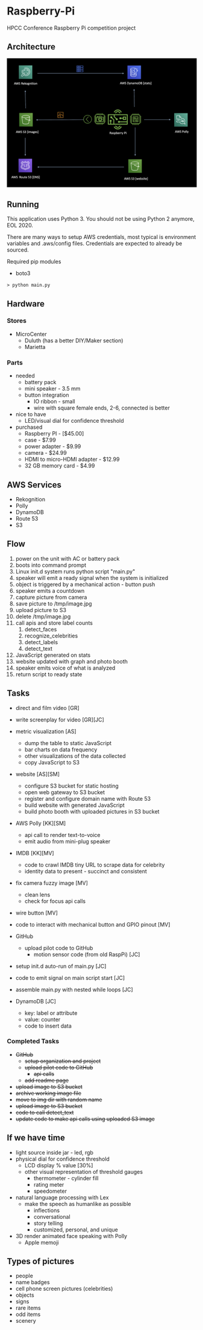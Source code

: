 # Raspberry-Pi

HPCC Conference Raspberry Pi competition project

## Architecture
![Architecture](/img/architecture.png)

## Running

This application uses Python 3. You should not be using Python 2 anymore, EOL 2020.

There are many ways to setup AWS credentials, most typical is environment variables and .aws/config files. Credentials are expected to already be sourced.

Required pip modules
- boto3

```
> python main.py
```

## Hardware

### Stores
- MicroCenter
    - Duluth (has a better DIY/Maker section)
    - Marietta

### Parts
- needed
  - battery pack
  - mini speaker - 3.5 mm
  - button integration
    - IO ribbon - small
    - wire with square female ends, 2-6, connected is better
- nice to have
  - LED/visual dial for confidence threshold
- purchased
  - Raspberry PI - [$45.00] 
  - case - $7.99
  - power adapter - $9.99
  - camera - $24.99
  - HDMI to micro-HDMI adapter - $12.99
  - 32 GB memory card - $4.99
 
## AWS Services
- Rekognition
- Polly
- DynamoDB
- Route 53
- S3

## Flow
1. power on the unit with AC or battery pack
1. boots into command prompt
1. Linux init.d system runs python script "main.py"
1. speaker will emit a ready signal when the system is initialized  
1. object is triggered by a mechanical action - button push
1. speaker emits a countdown 
1. capture picture from camera
1. save picture to /tmp/image.jpg
1. upload picture to S3
1. delete /tmp/image.jpg
1. call apis and store label counts
    1. detect_faces
    1. recognize_celebrities
    1. detect_labels
    1. detect_text
1. JavaScript generated on stats
1. website updated with graph and photo booth
1. speaker emits voice of what is analyzed
1. return script to ready state

## Tasks
- direct and film video [GR]
- write screenplay for video [GR][JC]
- metric visualization [AS] 
  - dump the table to static JavaScript
  - bar charts on data frequency
  - other visualizations of the data collected
  - copy JavaScript to S3
- website [AS][SM]
  - configure S3 bucket for static hosting
  - open web gateway to S3 bucket
  - register and configure domain name with Route 53
  - build website with generated JavaScript
  - build photo booth with uploaded pictures in S3 bucket
- AWS Polly [KK][SM]
   - api call to render text-to-voice 
   - emit audio from mini-plug speaker
- IMDB [KK][MV]
  - code to crawl IMDB tiny URL to scrape data for celebrity
  - identity data to present - succinct and consistent
- fix camera fuzzy image [MV]
  - clean lens
  - check for focus api calls
- wire button [MV]
- code to interact with mechanical button and GPIO pinout [MV]
- GitHub
  - upload pilot code to GitHub 
    - motion sensor code (from old RaspPi) [JC]
- setup init.d auto-run of main.py [JC]
- code to emit signal on main script start [JC]
- assemble main.py with nested while loops [JC]


- DynamoDB [JC]
  - key: label or attribute
  - value: counter
  - code to insert data

### Completed Tasks
- ~~GitHub~~
  - ~~setup organization and project~~
  - ~~upload pilot code to GitHub~~ 
    - ~~api calls~~
  - ~~add readme page~~
- ~~upload image to S3 bucket~~
- ~~archive working image file~~
- ~~move to img dir with random name~~
- ~~upload image to S3 bucket~~
- ~~code to call detect_text~~
- ~~update code to make api calls using uploaded S3 image~~
            
## If we have time
- light source inside jar - led, rgb
- physical dial for confidence threshold
  - LCD display % value [30%]
  - other visual representation of threshold gauges
    - thermometer - cylinder fill
    - rating meter
    - speedometer
- natural language processing with Lex
  - make the speech as humanlike as possible
    - inflections 
    - conversational
    - story telling
    - customized, personal, and unique
- 3D render animated face speaking with Polly
  - Apple memoji
  
## Types of pictures
- people
- name badges
- cell phone screen pictures (celebrities)
- objects
- signs
- rare items
- odd items
- scenery

